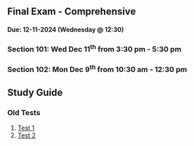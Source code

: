 ## Final Exam - Comprehensive

#### Due: 12-11-2024 (Wednesday @ 12:30)

### **Section 101:** Wed Dec 11<sup>th</sup> from 3:30 pm - 5:30 pm

### **Section 102:** Mon Dec 9<sup>th</sup> from 10:30 am - 12:30 pm

## Study Guide

### Old Tests

1. [Test 1](../07-T01/README.md)
2. [Test 2](../09-T02/README.md)
